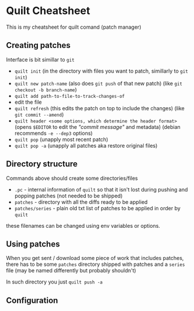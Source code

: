 # Quilt Cheatsheet
This is my cheatsheet for quilt comand (patch manager)

## Creating patches

Interface is bit simillar to `git`

- `quilt init` (in the directory with files you want to patch, simillarly to `git init`)
- `quilt new patch-name` (also does `git push` of that new patch) (like `git checkout -b branch-name`)
- `quilt add path-to-file-to-track-changes-of`
- edit the file
- `quilt refresh` (this edits the patch on top to include the changes) (like `git commit --amend`)
- `quilt header <some options, which determine the header format>` (opens `$EDITOR` to edit the _"commit message"_ and metadata) (debian recommends `-e --dep3` options)
- `quilt pop` (unapply most recent patch)
- `quilt pop -a` (unapply all patches aka restore original files)

## Directory structure

Commands above should create some directories/files

- `.pc` - internal information of `quilt` so that it isn't lost during pushing and popping patches (not needed to be shipped)
- `patches` - directory with all the diffs ready to be applied
- `patches/series` - plain old txt list of patches to be applied in order by `quilt`

these filenames can be changed using env variables or options.

## Using patches

When you get sent / download some piece of work that includes patches, there has to be some `patches` directory shipped with patches and a `series` file (may be named differently but probably shouldn't)

In such directory you just `quilt push -a`

## Configuration

